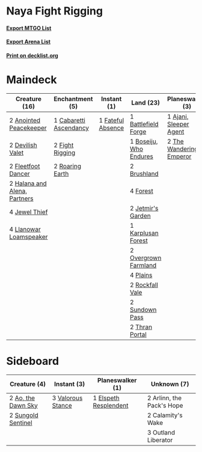# Naya Fight Rigging

#### [Export MTGO List](../collection/Naya%20Fight%20Rigging/Naya%20Fight%20Rigging.txt)
#### [Export Arena List](../collection/Naya%20Fight%20Rigging/Naya%20Fight%20Rigging_arena.txt)
#### [Print on decklist.org](http://decklist.org/?deckmain=1%09Ajani,%20Sleeper%20Agent%0A2%09Anointed%20Peacekeeper%0A1%09Argoth,%20Sanctum%20of%20Nature%0A1%09Autonomous%20Assembler%0A2%09Awaken%20the%20Woods%0A1%09Battlefield%20Forge%0A1%09Boseiju,%20Who%20Endures%0A2%09Brushland%0A1%09Cabaretti%20Ascendancy%0A2%09Devilish%20Valet%0A1%09Fateful%20Absence%0A2%09Fight%20Rigging%0A2%09Fleetfoot%20Dancer%0A4%09Forest%0A2%09Halana%20and%20Alena,%20Partners%0A2%09Jetmir's%20Garden%0A4%09Jewel%20Thief%0A1%09Karplusan%20Forest%0A4%09Llanowar%20Loamspeaker%0A2%09Overgrown%20Farmland%0A4%09Plains%0A2%09Roaring%20Earth%0A2%09Rockfall%20Vale%0A2%09Rootwire%20Amalgam%0A2%09Skitterbeam%20Battalion%0A1%09Soul%20Partition%0A2%09Sundown%20Pass%0A2%09The%20Wandering%20Emperor%0A2%09Thran%20Portal%0A3%09Wedding%20Announcement&deckside=2%09Ao,%20the%20Dawn%20Sky%0A2%09Arlinn,%20the%20Pack's%20Hope%0A2%09Calamity's%20Wake%0A1%09Elspeth%20Resplendent%0A3%09Outland%20Liberator%0A2%09Sungold%20Sentinel%0A3%09Valorous%20Stance)
# Maindeck

|                                             Creature (16)                                             |                                         Enchantment (5)                                         |                                        Instant (1)                                         |                                            Land (23)                                            |                                         Planeswalker (3)                                         |       Unknown (12)        |
|-------------------------------------------------------------------------------------------------------|-------------------------------------------------------------------------------------------------|--------------------------------------------------------------------------------------------|-------------------------------------------------------------------------------------------------|--------------------------------------------------------------------------------------------------|---------------------------|
|2 [Anointed Peacekeeper](http://gatherer.wizards.com/Pages/Card/Details.aspx?multiverseid=574482)      |1 [Cabaretti Ascendancy](http://gatherer.wizards.com/Pages/Card/Details.aspx?multiverseid=555373)|1 [Fateful Absence](http://gatherer.wizards.com/Pages/Card/Details.aspx?multiverseid=534774)|1 [Battlefield Forge](http://gatherer.wizards.com/Pages/Card/Details.aspx?multiverseid=129479)   |1 [Ajani, Sleeper Agent](http://gatherer.wizards.com/Pages/Card/Details.aspx?multiverseid=574672) |1 Argoth, Sanctum of Nature|
|2 [Devilish Valet](http://gatherer.wizards.com/Pages/Card/Details.aspx?multiverseid=555306)            |2 [Fight Rigging](http://gatherer.wizards.com/Pages/Card/Details.aspx?multiverseid=555346)       |                                                                                            |1 [Boseiju, Who Endures](http://gatherer.wizards.com/Pages/Card/Details.aspx?multiverseid=548579)|2 [The Wandering Emperor](http://gatherer.wizards.com/Pages/Card/Details.aspx?multiverseid=548337)|1 Autonomous Assembler     |
|2 [Fleetfoot Dancer](http://gatherer.wizards.com/Pages/Card/Details.aspx?multiverseid=555389)          |2 [Roaring Earth](http://gatherer.wizards.com/Pages/Card/Details.aspx?multiverseid=548513)       |                                                                                            |2 [Brushland](http://gatherer.wizards.com/Pages/Card/Details.aspx?multiverseid=129496)           |                                                                                                  |2 Awaken the Woods         |
|2 [Halana and Alena, Partners](http://gatherer.wizards.com/Pages/Card/Details.aspx?multiverseid=541113)|                                                                                                 |                                                                                            |4 [Forest](http://gatherer.wizards.com/Pages/Card/Details.aspx?multiverseid=439860)              |                                                                                                  |2 Rootwire Amalgam         |
|4 [Jewel Thief](http://gatherer.wizards.com/Pages/Card/Details.aspx?multiverseid=555352)               |                                                                                                 |                                                                                            |2 [Jetmir's Garden](http://gatherer.wizards.com/Pages/Card/Details.aspx?multiverseid=555451)     |                                                                                                  |2 Skitterbeam Battalion    |
|4 [Llanowar Loamspeaker](http://gatherer.wizards.com/Pages/Card/Details.aspx?multiverseid=574650)      |                                                                                                 |                                                                                            |1 [Karplusan Forest](http://gatherer.wizards.com/Pages/Card/Details.aspx?multiverseid=129614)    |                                                                                                  |1 Soul Partition           |
|                                                                                                       |                                                                                                 |                                                                                            |2 [Overgrown Farmland](http://gatherer.wizards.com/Pages/Card/Details.aspx?multiverseid=535064)  |                                                                                                  |3 Wedding Announcement     |
|                                                                                                       |                                                                                                 |                                                                                            |4 [Plains](http://gatherer.wizards.com/Pages/Card/Details.aspx?multiverseid=439856)              |                                                                                                  |                           |
|                                                                                                       |                                                                                                 |                                                                                            |2 [Rockfall Vale](http://gatherer.wizards.com/Pages/Card/Details.aspx?multiverseid=535065)       |                                                                                                  |                           |
|                                                                                                       |                                                                                                 |                                                                                            |2 [Sundown Pass](http://gatherer.wizards.com/Pages/Card/Details.aspx?multiverseid=541142)        |                                                                                                  |                           |
|                                                                                                       |                                                                                                 |                                                                                            |2 [Thran Portal](http://gatherer.wizards.com/Pages/Card/Details.aspx?multiverseid=574739)        |                                                                                                  |                           |


# Sideboard

|                                        Creature (4)                                         |                                        Instant (3)                                         |                                        Planeswalker (1)                                        |       Unknown (7)       |
|---------------------------------------------------------------------------------------------|--------------------------------------------------------------------------------------------|------------------------------------------------------------------------------------------------|-------------------------|
|2 [Ao, the Dawn Sky](http://gatherer.wizards.com/Pages/Card/Details.aspx?multiverseid=548292)|3 [Valorous Stance](http://gatherer.wizards.com/Pages/Card/Details.aspx?multiverseid=391950)|1 [Elspeth Resplendent](http://gatherer.wizards.com/Pages/Card/Details.aspx?multiverseid=555212)|2 Arlinn, the Pack's Hope|
|2 [Sungold Sentinel](http://gatherer.wizards.com/Pages/Card/Details.aspx?multiverseid=534795)|                                                                                            |                                                                                                |2 Calamity's Wake        |
|                                                                                             |                                                                                            |                                                                                                |3 Outland Liberator      |

